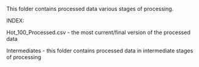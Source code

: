 This folder contains processed data various stages of processing.

INDEX: 

Hot_100_Processed.csv - the most current/final version of the processed data

Intermediates - this folder contains processed data in intermediate stages of processing



